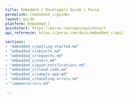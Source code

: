 ```yaml
---
title: Embedded C Developers Guide | Parse
permalink: /embedded_c/guide/
layout: guide
platform: Embedded_C
quickstart: https://parse.com/apps/quickstart
api_reference: https://parse.com/docs/embedded_c/api/

sections:
- "embedded_c/getting-started.md"
- "embedded_c/objects.md"
- "embedded_c/requests.md"
- "embedded_c/users.md"
- "embedded_c/push-notifications.md"
- "embedded_c/cloud-code.md"
- "embedded_c/sample-app.md"
- "embedded_c/handling-errors.md"
- "common/errors.md"

---
```

